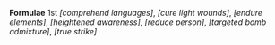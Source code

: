 **Formulae**
1st
*[comprehend languages]*,
*[cure light wounds]*,
*[endure elements]*,
*[heightened awareness]*,
*[reduce person]*,
*[targeted bomb admixture]*,
*[true strike]*